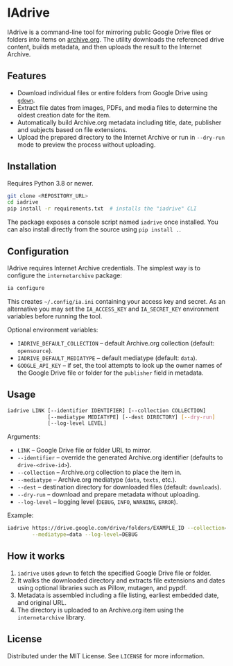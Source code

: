 # IAdrive

IAdrive is a command-line tool for mirroring public Google Drive files or
folders into items on [archive.org](https://archive.org/). The utility downloads
the referenced drive content, builds metadata, and then uploads the result to
the Internet Archive.

## Features

- Download individual files or entire folders from Google Drive using
  [`gdown`](https://github.com/wkentaro/gdown).
- Extract file dates from images, PDFs, and media files to determine the oldest
  creation date for the item.
- Automatically build Archive.org metadata including title, date, publisher and
  subjects based on file extensions.
- Upload the prepared directory to the Internet Archive or run in `--dry-run`
  mode to preview the process without uploading.

## Installation

Requires Python 3.8 or newer.

```bash
git clone <REPOSITORY_URL>
cd iadrive
pip install -r requirements.txt  # installs the "iadrive" CLI
```

The package exposes a console script named `iadrive` once installed. You can
also install directly from the source using `pip install .`.

## Configuration

IAdrive requires Internet Archive credentials. The simplest way is to configure
the `internetarchive` package:

```bash
ia configure
```

This creates `~/.config/ia.ini` containing your access key and secret. As an
alternative you may set the `IA_ACCESS_KEY` and `IA_SECRET_KEY` environment
variables before running the tool.

Optional environment variables:

- `IADRIVE_DEFAULT_COLLECTION` – default Archive.org collection (default:
  `opensource`).
- `IADRIVE_DEFAULT_MEDIATYPE` – default mediatype (default: `data`).
- `GOOGLE_API_KEY` – if set, the tool attempts to look up the owner names of
  the Google Drive file or folder for the `publisher` field in metadata.

## Usage

```bash
iadrive LINK [--identifier IDENTIFIER] [--collection COLLECTION]
             [--mediatype MEDIATYPE] [--dest DIRECTORY] [--dry-run]
             [--log-level LEVEL]
```

Arguments:

- `LINK` – Google Drive file or folder URL to mirror.
- `--identifier` – override the generated Archive.org identifier
  (defaults to `drive-<drive-id>`).
- `--collection` – Archive.org collection to place the item in.
- `--mediatype` – Archive.org mediatype (`data`, `texts`, etc.).
- `--dest` – destination directory for downloaded files (default:
  `downloads`).
- `--dry-run` – download and prepare metadata without uploading.
- `--log-level` – logging level (`DEBUG`, `INFO`, `WARNING`, `ERROR`).

Example:

```bash
iadrive https://drive.google.com/drive/folders/EXAMPLE_ID --collection=mycol \
        --mediatype=data --log-level=DEBUG
```

## How it works

1. `iadrive` uses `gdown` to fetch the specified Google Drive file or folder.
2. It walks the downloaded directory and extracts file extensions and dates
   using optional libraries such as Pillow, mutagen, and pypdf.
3. Metadata is assembled including a file listing, earliest embedded date, and
   original URL.
4. The directory is uploaded to an Archive.org item using the
   `internetarchive` library.

## License

Distributed under the MIT License. See `LICENSE` for more information.

